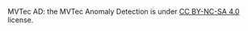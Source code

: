 MVTec AD: the MVTec Anomaly Detection is under [CC BY-NC-SA 4.0](https://creativecommons.org/licenses/by-nc-sa/4.0/legalcode) license.